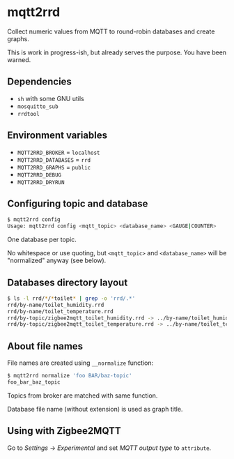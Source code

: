 # mqtt2rrd

Collect numeric values from MQTT to round-robin databases and create graphs.

This is work in progress-ish, but already serves the purpose. You have been warned.

## Dependencies

* `sh` with some GNU utils
* `mosquitto_sub`
* `rrdtool`

## Environment variables

* `MQTT2RRD_BROKER` =  `localhost`
* `MQTT2RRD_DATABASES` = `rrd`
* `MQTT2RRD_GRAPHS` = `public`
* `MQTT2RRD_DEBUG`
* `MQTT2RRD_DRYRUN`

## Configuring topic and database

```sh
$ mqtt2rrd config
Usage: mqtt2rrd config <mqtt_topic> <database_name> <GAUGE|COUNTER>
```

One database per topic.

No whitespace or use quoting, but `<mqtt_topic>` and `<database_name>` will be "normalized" anyway (see below).

## Databases directory layout

```sh
$ ls -l rrd/*/*toilet* | grep -o 'rrd/.*'
rrd/by-name/toilet_humidity.rrd
rrd/by-name/toilet_temperature.rrd
rrd/by-topic/zigbee2mqtt_toilet_humidity.rrd -> ../by-name/toilet_humidity.rrd
rrd/by-topic/zigbee2mqtt_toilet_temperature.rrd -> ../by-name/toilet_temperature.rrd
```

## About file names

File names are created using `__normalize` function:

```sh
$ mqtt2rrd normalize 'foo BAR/baz-topic'
foo_bar_baz_topic
```

Topics from broker are matched with same function.

Database file name (without extension) is used as graph title.

## Using with Zigbee2MQTT

Go to *Settings* -> *Experimental* and set *MQTT output type* to `attribute`.
